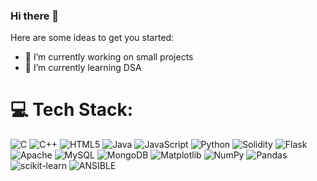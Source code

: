 ### Hi there 👋



Here are some ideas to get you started:

- 🔭 I’m currently working on small projects
- 🌱 I’m currently learning DSA


# 💻 Tech Stack:
![C](https://img.shields.io/badge/c-%2300599C.svg?style=for-the-badge&logo=c&logoColor=white) ![C++](https://img.shields.io/badge/c++-%2300599C.svg?style=for-the-badge&logo=c%2B%2B&logoColor=white) ![HTML5](https://img.shields.io/badge/html5-%23E34F26.svg?style=for-the-badge&logo=html5&logoColor=white) ![Java](https://img.shields.io/badge/java-%23ED8B00.svg?style=for-the-badge&logo=openjdk&logoColor=white) ![JavaScript](https://img.shields.io/badge/javascript-%23323330.svg?style=for-the-badge&logo=javascript&logoColor=%23F7DF1E) ![Python](https://img.shields.io/badge/python-3670A0?style=for-the-badge&logo=python&logoColor=ffdd54) ![Solidity](https://img.shields.io/badge/Solidity-%23363636.svg?style=for-the-badge&logo=solidity&logoColor=white) ![Flask](https://img.shields.io/badge/flask-%23000.svg?style=for-the-badge&logo=flask&logoColor=white) ![Apache](https://img.shields.io/badge/apache-%23D42029.svg?style=for-the-badge&logo=apache&logoColor=white) ![MySQL](https://img.shields.io/badge/mysql-%2300000f.svg?style=for-the-badge&logo=mysql&logoColor=white) ![MongoDB](https://img.shields.io/badge/MongoDB-%234ea94b.svg?style=for-the-badge&logo=mongodb&logoColor=white) ![Matplotlib](https://img.shields.io/badge/Matplotlib-%23ffffff.svg?style=for-the-badge&logo=Matplotlib&logoColor=black) ![NumPy](https://img.shields.io/badge/numpy-%23013243.svg?style=for-the-badge&logo=numpy&logoColor=white) ![Pandas](https://img.shields.io/badge/pandas-%23150458.svg?style=for-the-badge&logo=pandas&logoColor=white) ![scikit-learn](https://img.shields.io/badge/scikit--learn-%23F7931E.svg?style=for-the-badge&logo=scikit-learn&logoColor=white) ![ANSIBLE](https://img.shields.io/badge/ansible-%231A1918.svg?style=for-the-badge&logo=ansible&logoColor=white)
<!-- 
# 📊 GitHub Stats:
![](https://github-readme-stats.vercel.app/api?username=pavan28git&theme=dark&hide_border=false&include_all_commits=false&count_private=false)<br/>
![](https://github-readme-streak-stats.herokuapp.com/?user=pavan28git&theme=dark&hide_border=false)<br/>
![](https://github-readme-stats.vercel.app/api/top-langs/?username=pavan28git&theme=dark&hide_border=false&include_all_commits=false&count_private=false&layout=compact)

---
[![](https://visitcount.itsvg.in/api?id=pavan28git&icon=0&color=0)](https://visitcount.itsvg.in)
 -->

<!-- Proudly created with GPRM ( https://gprm.itsvg.in ) -->

